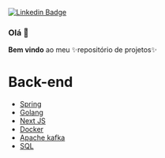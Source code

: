 [![Linkedin Badge](https://img.shields.io/badge/-LinkedIn-blue?style=flat-square&logo=Linkedin&logoColor=white&link=https://www.linkedin.com/in/fagnerpsantos/)](https://www.linkedin.com/in/aquila-67604bb7/)

### Olá 👋

**Bem vindo** ao meu ✨repositório de projetos✨

<!--
- 🔭 Atualmente trabalho com Java. 
- Habilidades em construção: Python, Machine Learning e analise de dados
-->
Back-end
=================
<!--ts-->
  * [Spring](https://github.com/1-aquila-1/spring.git)
  * [Golang](https://github.com/1-aquila-1/golang)
  * [Next JS](https://github.com/1-aquila-1/nextjs)
  * [Docker](https://github.com/1-aquila-1/docker)
  * [Apache kafka](https://github.com/1-aquila-1/apache-kafka)
  * [SQL](https://github.com/1-aquila-1/sql)
<!--te-->
<!--
- 👯 I’m looking to collaborate on ...
- 🤔 I’m looking for help with ...
- 💬 Ask me about ...
- 📫 How to reach me: ...
- 😄 Pronouns: ...
- ⚡ Fun fact: ...
-->
